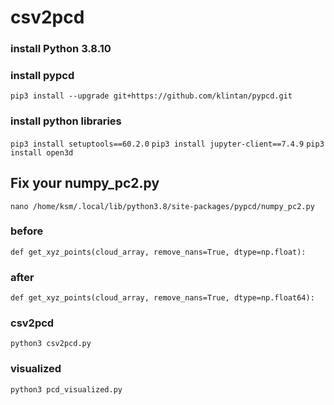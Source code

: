 # csv2pcd
### install Python 3.8.10
### install pypcd
```pip3 install --upgrade git+https://github.com/klintan/pypcd.git```

### install python libraries
```pip3 install setuptools==60.2.0```
```pip3 install jupyter-client==7.4.9```
```pip3 install open3d```

## Fix your numpy_pc2.py
```nano /home/ksm/.local/lib/python3.8/site-packages/pypcd/numpy_pc2.py```
### before
```def get_xyz_points(cloud_array, remove_nans=True, dtype=np.float):```
### after
```def get_xyz_points(cloud_array, remove_nans=True, dtype=np.float64):```

### csv2pcd
```python3 csv2pcd.py```
### visualized
```python3 pcd_visualized.py```
